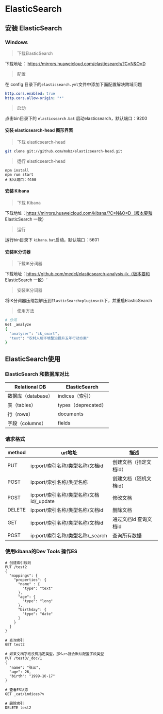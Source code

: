 # ElasticSearch

## 安装 ElasticSearch

### Windows

> 下载ElasticSearch

下载地址： https://mirrors.huaweicloud.com/elasticsearch/?C=N&O=D

> 配置

在 config 目录下的`elasticsearch.yml`文件中添加下面配置解决跨域问题

```yaml
http.cors.enabled: true
http.cors.allow-origin: "*"
```

> 启动

点击bin目录下的 `elasticsearch.bat` 启动elasticsearch，默认端口：9200

#### 安装 elasticsearch-head 图形界面

> 下载 elasticsearch-head

```sh
git clone git://github.com/mobz/elasticsearch-head.git
```

> 运行 elasticsearch-head

```shell
npm install
npm run start
# 默认端口：9100
```

#### 安装 Kibana

> 下载 Kibana

下载地址：https://mirrors.huaweicloud.com/kibana/?C=N&O=D（版本要和 ElasticSearch 一致）

> 运行

运行bin目录下 `kibana.bat`启动，默认端口：5601

####  安装IK分词器

> 下载IK分词器

下载地址：https://github.com/medcl/elasticsearch-analysis-ik（版本要和 ElasticSearch 一致）‘

> 安装IK分词器

将IK分词器压缩包解压到`ElasticSearch>plugins>ik`下，并重启ElasticSearch

> 使用方法

```sh
# 分词
Get _analyze
{
  "analyzer": "ik_smart",
  "text": "农村人居环境整治提升五年行动方案"
}
```



## ElasticSearch使用

### ElasticSearch 和数据库对比

| Relational DB      | ElasticSearch       |
| ------------------ | ------------------- |
| 数据库（database） | indices（索引）     |
| 表（tables）       | types（deprecated） |
| 行（rows）         | documents           |
| 字段（columns）    | fields              |

### 请求格式

| method | url地址                                  | 描述                   |
| ------ | ---------------------------------------- | ---------------------- |
| PUT    | ip:port/索引名称/类型名称/文档id         | 创建文档（指定文档id） |
| POST   | ip:port/索引名称/类型名称                | 创建文档（随机文档id） |
| POST   | ip:port/索引名称/类型名称/文档id/_update | 修改文档               |
| DELETE | ip:port/索引名称/类型名称/文档id         | 删除文档               |
| GET    | ip:port/索引名称/类型名称/文档id         | 通过文档id 查询文档id  |
| POST   | ip:port/索引名称/类型名称/_search        | 查询所有数据           |

### 使用kibana的Dev Tools 操作ES

```shell
# 创建索引规则
PUT /test2
{
  "mappings": {
    "properties": {
      "name" : {
        "type": "text"
      },
      "age": {
        "type": "long"
      },
      "birthday": {
        "type": "date"
      }
    }
  }
}

# 查询索引
GET test2

# 如果文档字段没有指定类型，那么es就会默认配置字段类型
PUT /test3/_doc/1
{
  "name": "张三",
  "age": 26,
  "birth": "1999-10-17"
}

# 查看ES状态
GET _cat/indices?v

# 删除索引
DELETE test2
```

